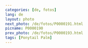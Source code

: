 ```yaml
---
categories: [de, fotos]
lang: de
layout: photo
next_photo: /de/fotos/P0000191.html
picname: P0000190
prev_photo: /de/fotos/P0000193.html
tags: [Ponytail Palm]
---
```


